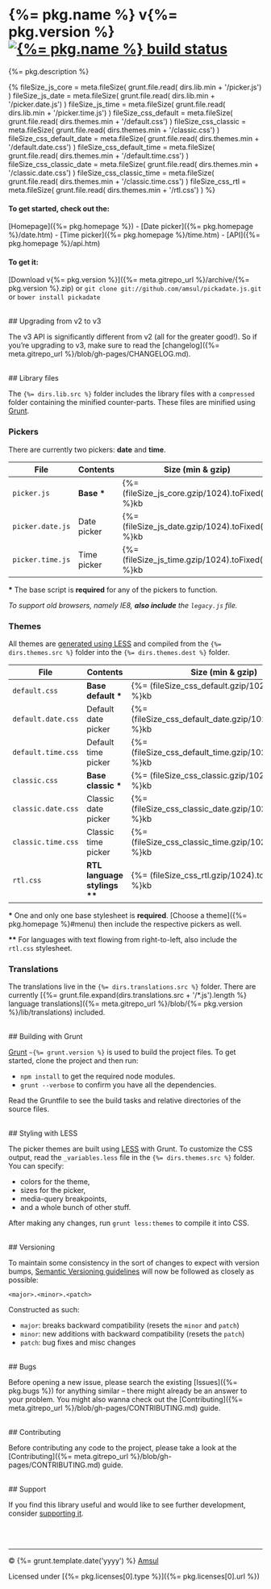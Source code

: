 # {%= pkg.name %} v{%= pkg.version %} [![{%= pkg.name %} build status](https://travis-ci.org/amsul/pickadate.js.png?branch=gh-pages)](https://travis-ci.org/amsul/pickadate.js)

{%= pkg.description %}

{%
    fileSize_js_core = meta.fileSize( grunt.file.read( dirs.lib.min + '/picker.js') )
    fileSize_js_date = meta.fileSize( grunt.file.read( dirs.lib.min + '/picker.date.js') )
    fileSize_js_time = meta.fileSize( grunt.file.read( dirs.lib.min + '/picker.time.js') )
    fileSize_css_default = meta.fileSize( grunt.file.read( dirs.themes.min + '/default.css') )
    fileSize_css_classic = meta.fileSize( grunt.file.read( dirs.themes.min + '/classic.css') )
    fileSize_css_default_date = meta.fileSize( grunt.file.read( dirs.themes.min + '/default.date.css') )
    fileSize_css_default_time = meta.fileSize( grunt.file.read( dirs.themes.min + '/default.time.css') )
    fileSize_css_classic_date = meta.fileSize( grunt.file.read( dirs.themes.min + '/classic.date.css') )
    fileSize_css_classic_time = meta.fileSize( grunt.file.read( dirs.themes.min + '/classic.time.css') )
    fileSize_css_rtl = meta.fileSize( grunt.file.read( dirs.themes.min + '/rtl.css') )
%}

#### To get started, check out the:

[Homepage]({%= pkg.homepage %}) - [Date picker]({%= pkg.homepage %}/date.htm) - [Time picker]({%= pkg.homepage %}/time.htm) - [API]({%= pkg.homepage %}/api.htm)


#### To get it:

[Download v{%= pkg.version %}]({%= meta.gitrepo_url %}/archive/{%= pkg.version %}.zip) or `git clone git://github.com/amsul/pickadate.js.git` or `bower install pickadate`




<br>
## Upgrading from v2 to v3

The v3 API is significantly different from v2 (all for the greater good!). So if you’re upgrading to v3, make sure to read the [changelog]({%= meta.gitrepo_url %}/blob/gh-pages/CHANGELOG.md).





<br>
## Library files

The `{%= dirs.lib.src %}` folder includes the library files with a `compressed` folder containing the minified counter-parts. These files are minified using [Grunt](#building-with-grunt).

### Pickers

There are currently two pickers: **date** and **time**.

File                    | Contents                 | Size (min & gzip)
----------------------- | ------------------------ | ----------------------
`picker.js`             | __Base *__               | {%= (fileSize_js_core.gzip/1024).toFixed(2) %}kb
`picker.date.js`        | Date picker              | {%= (fileSize_js_date.gzip/1024).toFixed(2) %}kb
`picker.time.js`        | Time picker              | {%= (fileSize_js_time.gzip/1024).toFixed(2) %}kb

__*__ The base script is **required** for any of the pickers to function.

_To support old browsers, namely IE8, **also include** the `legacy.js` file._


### Themes

All themes are [generated using LESS](#less-styling) and compiled from the `{%= dirs.themes.src %}` folder into the `{%= dirs.themes.dest %}` folder.

File                    | Contents                     | Size (min & gzip)
----------------------- | ---------------------------- | ----------------------
`default.css`           | __Base default *__           | {%= (fileSize_css_default.gzip/1024).toFixed(2) %}kb
`default.date.css`      | Default date picker          | {%= (fileSize_css_default_date.gzip/1024).toFixed(2) %}kb
`default.time.css`      | Default time picker          | {%= (fileSize_css_default_time.gzip/1024).toFixed(2) %}kb
`classic.css`           | __Base classic *__           | {%= (fileSize_css_classic.gzip/1024).toFixed(2) %}kb
`classic.date.css`      | Classic date picker          | {%= (fileSize_css_classic_date.gzip/1024).toFixed(2) %}kb
`classic.time.css`      | Classic time picker          | {%= (fileSize_css_classic_time.gzip/1024).toFixed(2) %}kb
`rtl.css`               | __RTL language stylings **__ | {%= (fileSize_css_rtl.gzip/1024).toFixed(2) %}kb

__*__ One and only one base stylesheet is **required**. [Choose a theme]({%= pkg.homepage %}#menu) then include the respective pickers as well.

__**__ For languages with text flowing from right-to-left, also include the `rtl.css` stylesheet.

### Translations

The translations live in the `{%= dirs.translations.src %}` folder. There are currently [{%= grunt.file.expand(dirs.translations.src + '/*.js').length %} language translations]({%= meta.gitrepo_url %}/blob/{%= pkg.version %}/lib/translations) included.




<br>
## Building with Grunt

[Grunt](http://gruntjs.com/) `~{%= grunt.version %}` is used to build the project files. To get started, clone the project and then run:

- `npm install` to get the required node modules.
- `grunt --verbose` to confirm you have all the dependencies.


Read the Gruntfile to see the build tasks and relative directories of the source files.




<br>
<a name="less-styling"></a>
## Styling with LESS

The picker themes are built using [LESS](http://lesscss.org/) with Grunt. To customize the CSS output, read the `_variables.less` file in the `{%= dirs.themes.src %}` folder. You can specify:

- colors for the theme,
- sizes for the picker,
- media-query breakpoints,
- and a whole bunch of other stuff.


After making any changes, run `grunt less:themes` to compile it into CSS.



<br>
## Versioning

To maintain some consistency in the sort of changes to expect with version bumps, [Semantic Versioning guidelines](http://semver.org/) will now be followed as closely as possible:

`<major>.<minor>.<patch>`

Constructed as such:

- `major`: breaks backward compatibility (resets the `minor` and `patch`)
- `minor`: new additions with backward compatibility (resets the `patch`)
- `patch`: bug fixes and misc changes





<br>
## Bugs

Before opening a new issue, please search the existing [Issues]({%= pkg.bugs %}) for anything similar – there might already be an answer to your problem. You might also wanna check out the [Contributing]({%= meta.gitrepo_url %}/blob/gh-pages/CONTRIBUTING.md) guide.





<br>
## Contributing

Before contributing any code to the project, please take a look at the [Contributing]({%= meta.gitrepo_url %}/blob/gh-pages/CONTRIBUTING.md) guide.





<br>
## Support

If you find this library useful and would like to see further development, consider [supporting it](http://selz.co/1g80kCZ).





<br><br>

---

© {%= grunt.template.date('yyyy') %} [Amsul](http://twitter.com/amsul_)

Licensed under [{%= pkg.licenses[0].type %}]({%= pkg.licenses[0].url %})